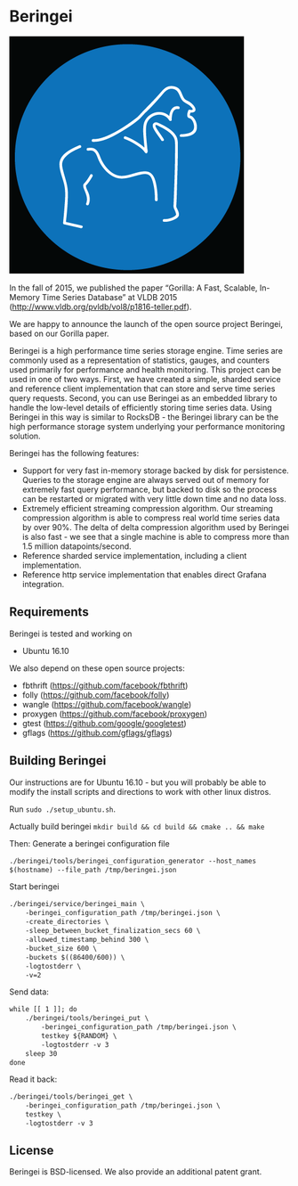 # Beringei
![Beringei logo](./docs/logo.png)

In the fall of 2015, we published the paper “Gorilla: A Fast, Scalable,
In-Memory Time Series Database” at VLDB 2015
(http://www.vldb.org/pvldb/vol8/p1816-teller.pdf).

We are happy to announce the launch of the open source project Beringei, based
on our Gorilla paper.

Beringei is a high performance time series storage engine. Time series
are commonly used as a representation of statistics, gauges, and counters
used primarily for performance and health monitoring. This project can
be used in one of two ways. First, we have created a simple, sharded
service and reference client implementation that can store and serve
time series query requests. Second, you can use Beringei as an embedded
library to handle the low-level details of efficiently storing time
series data. Using Beringei in this way is similar to RocksDB - the
Beringei library can be the high performance storage system underlying
your performance monitoring solution.

Beringei has the following features:
* Support for very fast in-memory storage backed by disk for persistence.
  Queries to the storage engine are always served out of memory for extremely
  fast query performance, but backed to disk so the process can be restarted
  or migrated with very little down time and no data loss.
* Extremely efficient streaming compression algorithm. Our streaming compression
  algorithm is able to compress real world time series data by over 90%.
  The delta of delta compression algorithm used by Beringei is also fast -
  we see that a single machine is able to compress more than 1.5 million
  datapoints/second.
* Reference sharded service implementation, including a client implementation.
* Reference http service implementation that enables direct Grafana integration.

## Requirements
Beringei is tested and working on
* Ubuntu 16.10

We also depend on these open source projects:
* fbthrift (https://github.com/facebook/fbthrift)
* folly (https://github.com/facebook/folly)
* wangle (https://github.com/facebook/wangle)
* proxygen (https://github.com/facebook/proxygen)
* gtest (https://github.com/google/googletest)
* gflags (https://github.com/gflags/gflags)

## Building Beringei
Our instructions are for Ubuntu 16.10 - but you will probably be able to modify
the install scripts and directions to work with other linux distros.

Run `sudo ./setup_ubuntu.sh`.

Actually build beringei
`mkdir build && cd build && cmake .. && make`

Then:
Generate a beringei configuration file
```
./beringei/tools/beringei_configuration_generator --host_names $(hostname) --file_path /tmp/beringei.json
```
Start beringei
```
./beringei/service/beringei_main \
    -beringei_configuration_path /tmp/beringei.json \
    -create_directories \
    -sleep_between_bucket_finalization_secs 60 \
    -allowed_timestamp_behind 300 \
    -bucket_size 600 \
    -buckets $((86400/600)) \
    -logtostderr \
    -v=2
```

Send data:
```
while [[ 1 ]]; do
    ./beringei/tools/beringei_put \
        -beringei_configuration_path /tmp/beringei.json \
        testkey ${RANDOM} \
        -logtostderr -v 3
    sleep 30
done
```

Read it back:
```
./beringei/tools/beringei_get \
    -beringei_configuration_path /tmp/beringei.json \
    testkey \
    -logtostderr -v 3
```

## License
Beringei is BSD-licensed. We also provide an additional patent grant.
